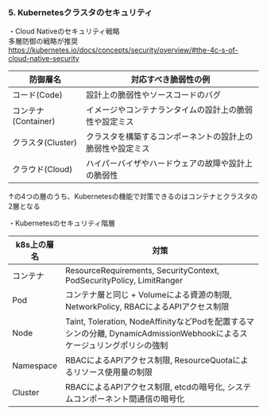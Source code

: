 ### 5. Kubernetesクラスタのセキュリティ

・Cloud Nativeのセキュリティ戦略  
多層防御の戦略が推奨  
https://kubernetes.io/docs/concepts/security/overview/#the-4c-s-of-cloud-native-security

|  防御層名  |  対応すべき脆弱性の例  |
| ---- | ---- |
|  コード(Code)  |  設計上の脆弱性やソースコードのバグ |
|  コンテナ(Container)  |  イメージやコンテナランタイムの設計上の脆弱性や設定ミス  |
|  クラスタ(Cluster)  |  クラスタを構築するコンポーネントの設計上の脆弱性や設定ミス  |
|  クラウド(Cloud)  |  ハイパーバイザやハードウェアの故障や設計上の脆弱性  |

↑の4つの層のうち、Kubernetesの機能で対策できるのはコンテナとクラスタの2層となる

・Kubernetesのセキュリティ階層

|  k8s上の層名  |  対策  |
| ---- | ---- |
|  コンテナ  |  ResourceRequirements, SecurityContext, PodSecurityPolicy, LimitRanger  |
|  Pod  |  コンテナ層と同じ + Volumeによる資源の制限, NetworkPolicy, RBACによるAPIアクセス制限  |
|  Node  |  Taint, Toleration, NodeAffinityなどPodを配置するマシンの分離, DynamicAdmissionWebhookによるスケージュリングポリシの強制  |
|  Namespace |  RBACによるAPIアクセス制限, ResourceQuotaによるリソース使用量の制限  |
|  Cluster |  RBACによるAPIアクセス制限, etcdの暗号化, システムコンポーネント間通信の暗号化  |
